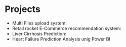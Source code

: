 # Projects
* Multi Files upload system:
* Retail rocket E-Commerce recommendation system:
* Liver Cirrhosis Prediction:
* Heart Failure Prediction Analysis unig Power BI
